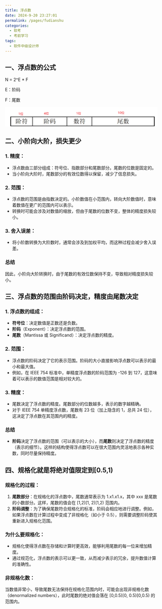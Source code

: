 ```yaml
---
title: 浮点数
date: 2024-9-20 23:27:01
permalink: /pages/fudianshu
categories: 
  - 软考
  - 考前学习
tags: 
  - 软件中级设计师
---
```


## 一、浮点数的公式

N = 2^E * F

E：阶码

F：尾数

![image-20240921002623512](./assets/image-20240921002623512.png)

## 二、小阶向大阶，损失更少

### 1. **精度**：

- 浮点数由三部分组成：符号位、指数部分和尾数部分。尾数的位数是固定的。
- 当小阶向大阶时，尾数部分的有效位数得以保留，减少了信息损失。

### 2. **范围**：

- 浮点数的范围是由指数决定的。小阶数值在小范围内，转向大阶数值时，意味着数值在更广的范围内可以表示。
- 转换时可能会涉及对数值的缩放，但由于尾数的位数不变，整体的精度损失较小。

### 3. **舍入误差**：

- 将小阶数转换为大阶数时，通常会涉及到加权平均，而这种过程会减少舍入误差。

### 总结

因此，小阶向大阶转换时，由于尾数的有效位数保持不变，导致相对精度损失较小。

## 三、浮点数的范围由阶码决定，精度由尾数决定

### 1. **浮点数的组成**：

- **符号位**：决定数值是正数还是负数。
- **阶码**（Exponent）：决定浮点数的范围。
- **尾数**（Mantissa 或 Significand）：决定浮点数的精度。

### 2. **范围**：

- 浮点数的阶码决定了它的表示范围。阶码的大小直接影响浮点数可以表示的最小和最大值。
- 例如，在 IEEE 754 标准中，单精度浮点数的阶码范围为 -126 到 127，这意味着可以表示的数值范围是相对较大的。

### 3. **精度**：

- 尾数决定了浮点数的精度。尾数部分的位数越多，表示的数字越精确。
- 对于 IEEE 754 单精度浮点数，尾数有 23 位（加上隐含的 1，总共 24 位），这决定了浮点数在其范围内的精度。

### 总结

- **阶码**决定了浮点数的范围（可以表示的大小），而**尾数**则决定了浮点数的精度（表示的细节）。这样的结构使得浮点数可以在很大范围内灵活地表示各种实数，同时尽量保持精度。





## 四、规格化就是将绝对值限定到[0.5,1)

### 规格化的过程：

1. **尾数部分**：在规格化的浮点数中，尾数通常表示为 1.x1.x1.x，其中 xxx 是尾数的小数部分。这样，尾数的值会在 [1,2)[1, 2)[1,2) 范围内。
2. **阶码调整**：为了确保尾数符合规格化的标准，阶码会相应地进行调整。例如，如果浮点数在计算过程中变成了非规格化（如小于 0.5），则需要调整阶码使其重新进入规格化范围。

### 为什么要规格化：

- 规格化使得浮点数在存储和计算时更高效，能够利用尾数的每一位来增加精度。
- 通过规范化，浮点数的表示可以更一致，从而减少表示的冗余，提升数值计算的准确性。

### 非规格化数：

当数值非常小，导致尾数无法保持在规格化范围内时，可能会出现非规格化数（denormalized numbers），此时尾数的绝对值会落在 [0,0.5)[0, 0.5)[0,0.5) 的范围内。